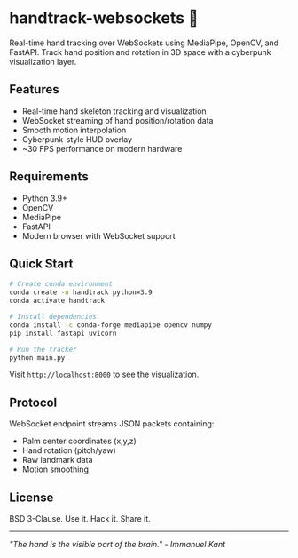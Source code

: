 # handtrack-websockets 🤚 

Real-time hand tracking over WebSockets using MediaPipe, OpenCV, and FastAPI. Track hand position and rotation in 3D space with a cyberpunk visualization layer.

## Features

- Real-time hand skeleton tracking and visualization
- WebSocket streaming of hand position/rotation data
- Smooth motion interpolation
- Cyberpunk-style HUD overlay
- ~30 FPS performance on modern hardware

## Requirements

- Python 3.9+
- OpenCV
- MediaPipe 
- FastAPI
- Modern browser with WebSocket support

## Quick Start

```bash
# Create conda environment
conda create -n handtrack python=3.9
conda activate handtrack

# Install dependencies
conda install -c conda-forge mediapipe opencv numpy
pip install fastapi uvicorn

# Run the tracker
python main.py
```

Visit `http://localhost:8000` to see the visualization.

## Protocol

WebSocket endpoint streams JSON packets containing:
- Palm center coordinates (x,y,z)
- Hand rotation (pitch/yaw)
- Raw landmark data
- Motion smoothing

## License

BSD 3-Clause. Use it. Hack it. Share it.

---
*"The hand is the visible part of the brain." - Immanuel Kant*